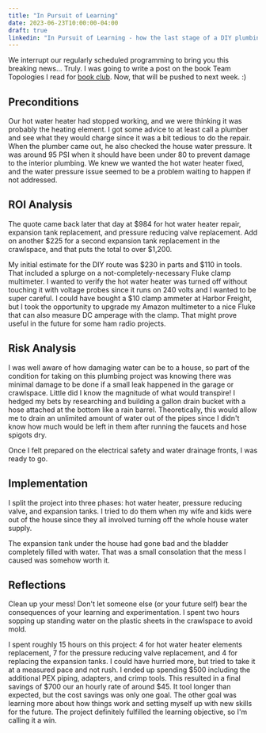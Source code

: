 ```yaml
---
title: "In Pursuit of Learning"
date: 2023-06-23T10:00:00-04:00
draft: true
linkedin: "In Pursuit of Learning - how the last stage of a DIY plumbing job was more that I bargained for.  I walk through my ROI and risk analysis, implementation, and reflections when doing a project for learning's sake and apply it to software engineering."
---
```


We interrupt our regularly scheduled programming to bring you this breaking news... Truly. I was going to write a post on the book Team Topologies I read for [book club](https://brianchambers.substack.com/p/chamber-of-tech-secrets-757). Now, that will be pushed to next week. :)

## Preconditions

Our hot water heater had stopped working, and we were thinking it was probably the heating element. I got some advice to at least call a plumber and see what they would charge since it was a bit tedious to do the repair. When the plumber came out, he also checked the house water pressure. It was around 95 PSI when it should have been under 80 to prevent damage to the interior plumbing. We knew we wanted the hot water heater fixed, and the water pressure issue seemed to be a problem waiting to happen if not addressed.

## ROI Analysis

The quote came back later that day at $984 for hot water heater repair, expansion tank replacement, and pressure reducing valve replacement. Add on another $225 for a second expansion tank replacement in the crawlspace, and that puts the total to over $1,200.

My initial estimate for the DIY route was $230 in parts and $110 in tools. That included a splurge on a not-completely-necessary Fluke clamp multimeter. I wanted to verify the hot water heater was turned off without touching it with voltage probes since it runs on 240 volts and I wanted to be super careful. I could have bought a $10 clamp ammeter at Harbor Freight, but I took the opportunity to upgrade my Amazon multimeter to a nice Fluke that can also measure DC amperage with the clamp. That might prove useful in the future for some ham radio projects.

## Risk Analysis

I was well aware of how damaging water can be to a house, so part of the condition for taking on this plumbing project was knowing there was minimal damage to be done if a small leak happened in the garage or crawlspace. Little did I know the magnitude of what would transpire! I hedged my bets by researching and building a gallon drain bucket with a hose attached at the bottom like a rain barrel. Theoretically, this would allow me to drain an unlimited amount of water out of the pipes since I didn't know how much would be left in them after running the faucets and hose spigots dry.

Once I felt prepared on the electrical safety and water drainage fronts, I was ready to go.

## Implementation

I split the project into three phases: hot water heater, pressure reducing valve, and expansion tanks. I tried to do them when my wife and kids were out of the house since they all involved turning off the whole house water supply.

The expansion tank under the house had gone bad and the bladder completely filled with water. That was a small consolation that the mess I caused was somehow worth it.

## Reflections

Clean up your mess! Don't let someone else (or your future self) bear the consequences of your learning and experimentation. I spent two hours sopping up standing water on the plastic sheets in the crawlspace to avoid mold.

I spent roughly 15 hours on this project: 4 for hot water heater elements replacement, 7 for the pressure reducing valve replacement, and 4 for replacing the expansion tanks. I could have hurried more, but tried to take it at a measured pace and not rush. I ended up spending $500 including the additional PEX piping, adapters, and crimp tools. This resulted in a final savings of $700 our an hourly rate of around $45. It tool longer than expected, but the cost savings was only one goal. The other goal was learning more about how things work and setting myself up with new skills for the future. The project definitely fulfilled the learning objective, so I'm calling it a win.
